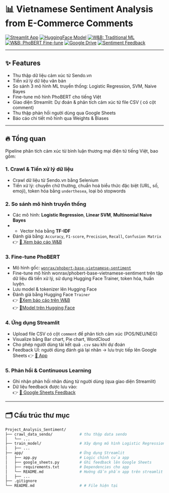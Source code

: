 # 📊 Vietnamese Sentiment Analysis from E-Commerce Comments

<!-- Badges -->
[![Streamlit App](https://img.shields.io/badge/Streamlit-App-blue?logo=streamlit)](https://projectanalysissentiment.streamlit.app)
[![HuggingFace Model](https://img.shields.io/badge/HuggingFace-phobert--vietnamese--sentiment-orange?logo=huggingface)](https://huggingface.co/Huy111204/phobert-vietnamese-sentiment/tree/main)
[![W&B: Traditional ML](https://img.shields.io/badge/W%26B-Traditional%20ML-yellow?logo=wandb)](https://wandb.ai/hoanghuytp9-7-tr-ng-h-kinh-t-tp-h-ch-minh-ueh/traditional_ml-vs-phobert/reports/So-s-nh-hi-u-su-t-c-c-m-h-nh-Machine-Learning-trong-ph-n-lo-i-c-m-x-c-ti-ng-Vi-t--VmlldzoxMzU2MTAxNA?accessToken=a01w3r7vp17l89ogcpiffnhbe18g68fe5wa437jfxin4o2z0v1g2yr4wmp6a24lu)
[![W&B: PhoBERT Fine-tune](https://img.shields.io/badge/W%26B-PhoBERT%20Fine--tune-red?logo=wandb)](https://api.wandb.ai/links/hoanghuytp9-7-tr-ng-h-kinh-t-tp-h-ch-minh-ueh/yvq0mzam)
[![Google Drive](https://img.shields.io/badge/Google%20Drive-Model%20Storage-blue?logo=google-drive)](https://drive.google.com/drive/folders/1LTQgY2lwTtc_aeSQaTrPC8XnNPaLTfLm?usp=sharing)
[![Sentiment Feedback](https://img.shields.io/badge/Feedback-Google%20Sheets-yellow?logo=googlesheets)](https://docs.google.com/spreadsheets/d/11GFPE5lCZZw3zrmzV0dEQw1QBXHszPAECNX52iM6uPg/edit?usp=sharing)


---
## ✨ Features

-  Thu thập dữ liệu cảm xúc từ Sendo.vn
-  Tiền xử lý dữ liệu văn bản
-  So sánh 3 mô hình ML truyền thống: Logistic Regression, SVM, Naive Bayes
-  Fine-tune mô hình PhoBERT cho tiếng Việt
-  Giao diện Streamlit: Dự đoán & phân tích cảm xúc từ file CSV ( có cột comment)
-  Thu thập phản hồi người dùng qua Google Sheets
-  Báo cáo chi tiết mô hình qua Weights & Biases
---
## 🔥 Tổng quan

Pipeline phân tích cảm xúc từ bình luận thương mại điện tử tiếng Việt, bao gồm:

### 1. **Crawl & Tiền xử lý dữ liệu**
   - Crawl dữ liệu từ Sendo.vn bằng Selenium    
   - Tiền xử lý: chuyển chữ thường, chuẩn hoá biểu thức đặc biệt (URL, số, emoji), token hóa bằng `underthesea`, loại bỏ stopwords  

### 2. **So sánh mô hình truyền thống**
   - Các mô hình: **Logistic Regression**, **Linear SVM**, **Multinomial Naive Bayes**
   - - Vector hóa bằng **TF-IDF**
   - Đánh giá bằng: `Accuracy`, `F1-score`, `Precision`, `Recall`, `Confusion Matrix`  
   👉 [🔗 Xem báo cáo W&B](https://wandb.ai/hoanghuytp9-7-tr-ng-h-kinh-t-tp-h-ch-minh-ueh/traditional_ml-vs-phobert/reports/So-s-nh-hi-u-su-t-c-c-m-h-nh-Machine-Learning-trong-ph-n-lo-i-c-m-x-c-ti-ng-Vi-t--VmlldzoxMzU2MTAxNA?accessToken=a01w3r7vp17l89ogcpiffnhbe18g68fe5wa437jfxin4o2z0v1g2yr4wmp6a24lu)

### 3. **Fine-tune PhoBERT**
   - Mô hình gốc: [`wonrax/phobert-base-vietnamese-sentiment`](https://huggingface.co/wonrax/phobert-base-vietnamese-sentiment)
   - Fine-tune mô hình wonrax/phobert-base-vietnamese-sentiment trên tập dữ liệu đã tiền xử lý, sử dụng Hugging Face Trainer, token hóa, huấn luyện. 
   - Lưu model & tokenizer lên Hugging Face
   - Đánh giá bằng Hugging Face `Trainer`    
   👉 [🔗Xem báo cáo trên W&B](https://api.wandb.ai/links/hoanghuytp9-7-tr-ng-h-kinh-t-tp-h-ch-minh-ueh/yvq0mzam)  
   👉 [🔗Model trên Hugging Face](https://huggingface.co/Huy111204/phobert-vietnamese-sentiment/tree/main)

### 4. **Ứng dụng Streamlit** 
   - Upload file CSV có cột `comment` để phân tích cảm xúc (POS/NEU/NEG)
   - Visualize bằng Bar chart, Pie chart, WordCloud  
   - Cho phép người dùng tải kết quả `.csv` sau khi dự đoán 
   - Feedback UI: người dùng đánh giá lại nhãn → lưu trực tiếp lên Google Sheets 
   👉 [🔗 App]([https://projectanalysissentiment.streamlit.app](https://projectanalysissentiment.streamlit.app/))

### 5. **Phản hồi & Continuous Learning** 
   - Ghi nhận phản hồi nhãn đúng từ người dùng (qua giao diện Streamlit)
   - Dữ liệu feedback được lưu vào:  
   👉 [🔗 Google Sheets Feedback](https://docs.google.com/spreadsheets/d/11GFPE5lCZZw3zrmzV0dEQw1QBXHszPAECNX52iM6uPg/edit?usp=sharing)

---

## 🗂️ Cấu trúc thư mục

```bash
Project_Analysis_Sentiment/
├── crawl_data_sendo/            # thu thập data sendo 
│   └── ...
├── train_model/                 # Xây dựng mô hình Logistic Regression , SVM , Naive Bayes và phobert được Fine‑tune bởi wonrax
│   ├── ...                     
├── app/                         # Ứng dụng Streamlit
│   ├── app.py                   # Logic chính của app
│   ├── google_sheets.py         # Ghi feedback lên Google Sheets
│   ├── requirements.txt         # Dependencies cho app
│   └── README.md                # Hướng dẫn phần app trên streamlit và cách chạy app cục bộ
│   ├── ... 
├── .gitignore
└── README.md                    # # File hiện tại
